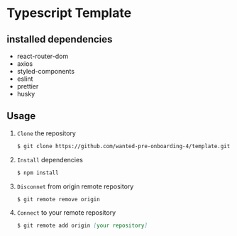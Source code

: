 # Typescript Template

## installed dependencies
- react-router-dom
- axios
- styled-components
- eslint
- prettier
- husky

## Usage
1. `Clone` the repository
   ```markdown
   $ git clone https://github.com/wanted-pre-onboarding-4/template.git
   ```
2. `Install` dependencies
   ```markdown
   $ npm install
   ```
3. `Disconnet` from origin remote repository
   ```markdown
   $ git remote remove origin
   ```

4. `Connect` to your remote repository
   ```markdown
   $ git remote add origin [your repository]
   ```
